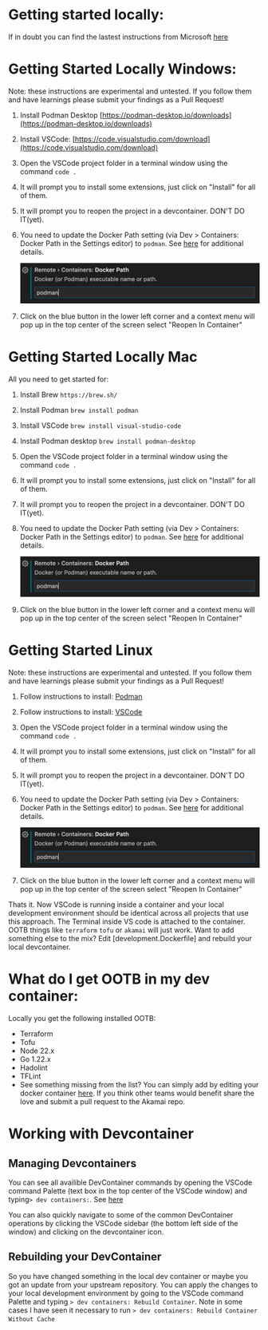 # Getting started locally:
If in doubt you can find the lastest instructions from Microsoft [here](https://code.visualstudio.com/docs/devcontainers/containers)


# Getting Started Locally Windows:
Note: these instructions are experimental and untested.  If you follow them and have learnings please submit your findings as a Pull Request!
1. Install Podman Desktop [https://podman-desktop.io/downloads](https://podman-desktop.io/downloads)
1. Install VSCode: [https://code.visualstudio.com/download](https://code.visualstudio.com/download)
1. Open the VSCode project folder in a terminal window using the command `code .`
1. It will prompt you to install some extensions, just click on "Install" for all of them.
1. It will prompt you to reopen the project in a devcontainer.  DON'T DO IT(yet). 
1. You need to update the Docker Path setting (via Dev > Containers: Docker Path in the Settings editor) to `podman`. 
See [here](https://code.visualstudio.com/remote/advancedcontainers/docker-options) for additional details.

   ![VSCode Docker Path Settings](docker-path-setting.png  "VSCode Docker Path Settings")
1. Click on the blue button in the lower left corner and a context menu will pop up in the top center of the screen select "Reopen In Container"

# Getting Started Locally Mac
All you need to get started for:
1. Install Brew `https://brew.sh/`
1. Install Podman  `brew install podman`
1. Install VSCode `brew install visual-studio-code`
1. Install Podman desktop  `brew install podman-desktop`
1. Open the VSCode project folder in a terminal window using the command `code .`
1. It will prompt you to install some extensions, just click on "Install" for all of them.
1. It will prompt you to reopen the project in a devcontainer.  DON'T DO IT(yet). 
1. You need to update the Docker Path setting (via Dev > Containers: Docker Path in the Settings editor) to `podman`. 
See [here](https://code.visualstudio.com/remote/advancedcontainers/docker-options) for additional details.

   ![VSCode Docker Path Settings](docker-path-setting.png  "VSCode Docker Path Settings")
1. Click on the blue button in the lower left corner and a context menu will pop up in the top center of the screen select "Reopen In Container"
# Getting Started Linux
Note: these instructions are experimental and untested.  If you follow them and have learnings please submit your findings as a Pull Request!
1. Follow instructions to install: [Podman](https://podman.io/docs/installation#installing-on-linux)
1. Follow instructions to install: [VSCode](https://code.visualstudio.com/docs/setup/linux)
1. Open the VSCode project folder in a terminal window using the command `code .`
1. It will prompt you to install some extensions, just click on "Install" for all of them.
1. It will prompt you to reopen the project in a devcontainer.  DON'T DO IT(yet). 
1. You need to update the Docker Path setting (via Dev > Containers: Docker Path in the Settings editor) to `podman`. 
See [here](https://code.visualstudio.com/remote/advancedcontainers/docker-options) for additional details.

   ![VSCode Docker Path Settings](docker-path-setting.png  "VSCode Docker Path Settings")
1. Click on the blue button in the lower left corner and a context menu will pop up in the top center of the screen select "Reopen In Container"

Thats it. Now VSCode is running inside a container and your local development environment should be identical across all projects that use this approach.  The Terminal inside VS code is attached to the container.  OOTB things like `terraform` `tofu` or `akamai` will just work.  Want to add something else to the mix?  Edit [development.Dockerfile] and rebuild your local devcontainer.

# What do I get OOTB in my dev container: 
Locally you get the following installed OOTB:
- Terraform
- Tofu
- Node 22.x
- Go 1.22.x
- Hadolint
- TFLint
- See something missing from the list?  You can simply add by editing your docker container [here](https://github.com/akamai-consulting/ew-hello-world/blob/main/development.Dockerfile).  If you think other teams would benefit share the love and submit a pull request to the Akamai repo.

# Working with Devcontainer
## Managing Devcontainers
You can see all availible DevContainer commands by opening the VSCode command Palette (text box in the top center of the VSCode window) and typing`> dev containers:`.  See [here](https://marketplace.visualstudio.com/items?itemName=ms-vscode-remote.remote-containers#available-commands)

You can also quickly navigate to some of the common DevContainer operations by clicking the VSCode sidebar (the bottom left side of the window) and clicking on the devcontainer icon.

## Rebuilding your DevContainer
So you have changed something in the local dev container or maybe you got an update from your upstream repository.  You can apply the changes to your local development environment by going to the VSCode command Palette and typing `> dev containers: Rebuild Container`.  Note in some cases I have seen it necessary to run `> dev containers: Rebuild Container Without Cache`

